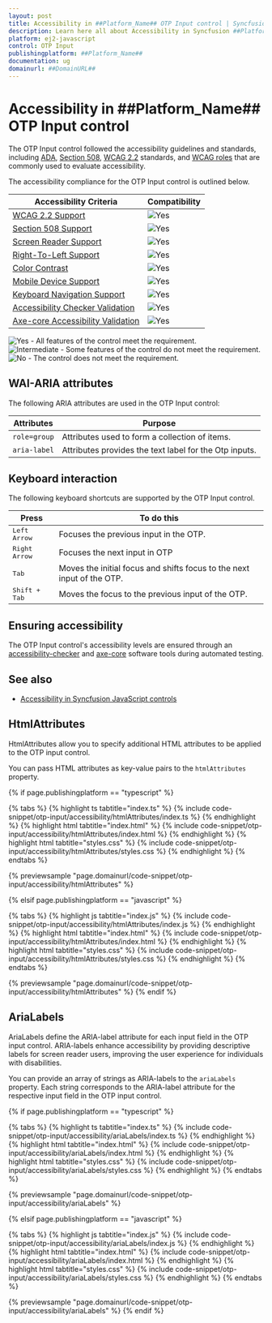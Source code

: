 ```yaml
---
layout: post
title: Accessibility in ##Platform_Name## OTP Input control | Syncfusion
description: Learn here all about Accessibility in Syncfusion ##Platform_Name## OTP Input control of Syncfusion Essential JS 2 and more.
platform: ej2-javascript
control: OTP Input 
publishingplatform: ##Platform_Name##
documentation: ug
domainurl: ##DomainURL##
---
```


# Accessibility in ##Platform_Name## OTP Input control

The OTP Input control followed the accessibility guidelines and standards, including [ADA](https://www.ada.gov/), [Section 508](https://www.section508.gov/), [WCAG 2.2](https://www.w3.org/TR/WCAG22/) standards, and [WCAG roles](https://www.w3.org/TR/wai-aria/#roles) that are commonly used to evaluate accessibility.

The accessibility compliance for the OTP Input control is outlined below.

| Accessibility Criteria | Compatibility |
| -- | -- |
| [WCAG 2.2 Support](../common/accessibility#accessibility-standards) | <img src="https://cdn.syncfusion.com/content/images/landing-page/yes.png" alt="Yes"> |
| [Section 508 Support](../common/accessibility#accessibility-standards) | <img src="https://cdn.syncfusion.com/content/images/landing-page/yes.png" alt="Yes"> |
| [Screen Reader Support](../common/accessibility#screen-reader-support) | <img src="https://cdn.syncfusion.com/content/images/landing-page/yes.png" alt="Yes"> |
| [Right-To-Left Support](../common/accessibility#right-to-left-support) | <img src="https://cdn.syncfusion.com/content/images/landing-page/yes.png" alt="Yes"> |
| [Color Contrast](../common/accessibility#color-contrast) | <img src="https://cdn.syncfusion.com/content/images/landing-page/yes.png" alt="Yes"> |
| [Mobile Device Support](../common/accessibility#mobile-device-support) | <img src="https://cdn.syncfusion.com/content/images/landing-page/yes.png" alt="Yes"> |
| [Keyboard Navigation Support](../common/accessibility#keyboard-navigation-support) | <img src="https://cdn.syncfusion.com/content/images/landing-page/yes.png" alt="Yes"> |
| [Accessibility Checker Validation](../common/accessibility#ensuring-accessibility) | <img src="https://cdn.syncfusion.com/content/images/landing-page/yes.png" alt="Yes"> |
| [Axe-core Accessibility Validation](../common/accessibility#ensuring-accessibility) | <img src="https://cdn.syncfusion.com/content/images/landing-page/yes.png" alt="Yes"> |

<style>
    .post .post-content img {
        display: inline-block;
        margin: 0.5em 0;
    }
</style>
<div><img src="https://cdn.syncfusion.com/content/images/landing-page/yes.png" alt="Yes"> - All features of the control meet the requirement.</div>

<div><img src="https://cdn.syncfusion.com/content/images/landing-page/intermediate.png" alt="Intermediate"> - Some features of the control do not meet the requirement.</div>

<div><img src="https://cdn.syncfusion.com/content/images/landing-page/no.png" alt="No"> - The control does not meet the requirement.</div>

## WAI-ARIA attributes

The following ARIA attributes are used in the OTP Input control:

| Attributes | Purpose |
| ------------ | ----------------------- |
| `role=group` | Attributes used to form a collection of items.|
| `aria-label` | Attributes provides the text label for the Otp inputs. |

## Keyboard interaction

The following keyboard shortcuts are supported by the OTP Input control.

| **Press** | **To do this** |
| --- | --- |
| <kbd>Left Arrow</kbd> | Focuses the previous input in the OTP. |
| <kbd>Right Arrow</kbd> | Focuses the next input in OTP |
| <kbd>Tab</kbd> | Moves the initial focus and shifts focus to the next input of the OTP. |
| <kbd>Shift + Tab</kbd> | Moves the focus to the previous input of the OTP. |

## Ensuring accessibility

The OTP Input control's accessibility levels are ensured through an [accessibility-checker](https://www.npmjs.com/package/accessibility-checker) and [axe-core](https://www.npmjs.com/package/axe-core) software tools during automated testing.

## See also

* [Accessibility in Syncfusion JavaScript controls](../common/accessibility)

## HtmlAttributes

HtmlAttributes allow you to specify additional HTML attributes to be applied to the OTP input control.

You can pass HTML attributes as key-value pairs to the `htmlAttributes` property.

{% if page.publishingplatform == "typescript" %}

{% tabs %}
{% highlight ts tabtitle="index.ts" %}
{% include code-snippet/otp-input/accessibility/htmlAttributes/index.ts %}
{% endhighlight %}
{% highlight html tabtitle="index.html" %}
{% include code-snippet/otp-input/accessibility/htmlAttributes/index.html %}
{% endhighlight %}
{% highlight html tabtitle="styles.css" %}
{% include code-snippet/otp-input/accessibility/htmlAttributes/styles.css %}
{% endhighlight %}
{% endtabs %}

{% previewsample "page.domainurl/code-snippet/otp-input/accessibility/htmlAttributes" %}

{% elsif page.publishingplatform == "javascript" %}

{% tabs %}
{% highlight js tabtitle="index.js" %}
{% include code-snippet/otp-input/accessibility/htmlAttributes/index.js %}
{% endhighlight %}
{% highlight html tabtitle="index.html" %}
{% include code-snippet/otp-input/accessibility/htmlAttributes/index.html %}
{% endhighlight %}
{% highlight html tabtitle="styles.css" %}
{% include code-snippet/otp-input/accessibility/htmlAttributes/styles.css %}
{% endhighlight %}
{% endtabs %}

{% previewsample "page.domainurl/code-snippet/otp-input/accessibility/htmlAttributes" %}
{% endif %}

## AriaLabels

AriaLabels define the ARIA-label attribute for each input field in the OTP input control. ARIA-labels enhance accessibility by providing descriptive labels for screen reader users, improving the user experience for individuals with disabilities.

You can provide an array of strings as ARIA-labels to the `ariaLabels` property. Each string corresponds to the ARIA-label attribute for the respective input field in the OTP input control.

{% if page.publishingplatform == "typescript" %}

{% tabs %}
{% highlight ts tabtitle="index.ts" %}
{% include code-snippet/otp-input/accessibility/ariaLabels/index.ts %}
{% endhighlight %}
{% highlight html tabtitle="index.html" %}
{% include code-snippet/otp-input/accessibility/ariaLabels/index.html %}
{% endhighlight %}
{% highlight html tabtitle="styles.css" %}
{% include code-snippet/otp-input/accessibility/ariaLabels/styles.css %}
{% endhighlight %}
{% endtabs %}

{% previewsample "page.domainurl/code-snippet/otp-input/accessibility/ariaLabels" %}

{% elsif page.publishingplatform == "javascript" %}

{% tabs %}
{% highlight js tabtitle="index.js" %}
{% include code-snippet/otp-input/accessibility/ariaLabels/index.js %}
{% endhighlight %}
{% highlight html tabtitle="index.html" %}
{% include code-snippet/otp-input/accessibility/ariaLabels/index.html %}
{% endhighlight %}
{% highlight html tabtitle="styles.css" %}
{% include code-snippet/otp-input/accessibility/ariaLabels/styles.css %}
{% endhighlight %}
{% endtabs %}

{% previewsample "page.domainurl/code-snippet/otp-input/accessibility/ariaLabels" %}
{% endif %}